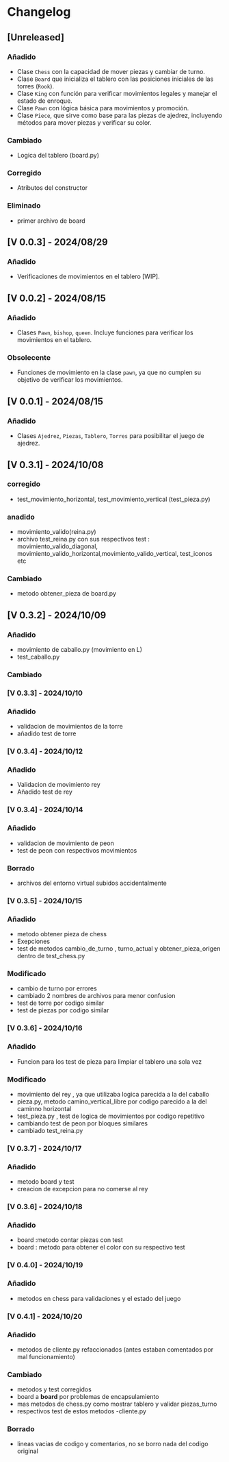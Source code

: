 # Changelog

## [Unreleased]
### Añadido
- Clase `Chess` con la capacidad de mover piezas y cambiar de turno.
- Clase `Board` que inicializa el tablero con las posiciones iniciales de las torres (`Rook`).
- Clase `King` con función para verificar movimientos legales y manejar el estado de enroque.
- Clase `Pawn` con lógica básica para movimientos y promoción.
- Clase `Piece`, que sirve como base para las piezas de ajedrez, incluyendo métodos para mover piezas y verificar su color.

### Cambiado
- Logica del tablero (board.py)

### Corregido
- Atributos del constructor 

### Eliminado
- primer archivo de board

## [V 0.0.3] - 2024/08/29
### Añadido

- Verificaciones de movimientos en el tablero [WIP].


## [V 0.0.2] - 2024/08/15
### Añadido
- Clases `Pawn`, `bishop`, `queen`. Incluye funciones para verificar los movimientos en el tablero.

### Obsolecente
- Funciones de movimiento en la clase `pawn`, ya que no cumplen su objetivo de verificar los movimientos.

## [V 0.0.1] - 2024/08/15
### Añadido
- Clases `Ajedrez`, `Piezas`, `Tablero`, `Torres` para posibilitar el juego de ajedrez.



## [V 0.3.1] - 2024/10/08

### corregido 
- test_movimiento_horizontal, test_movimiento_vertical (test_pieza.py)

### anadido

- movimiento_valido(reina.py)
- archivo test_reina.py con sus respectivos test : movimiento_valido_diagonal, movimiento_valido_horizontal,movimiento_valido_vertical, test_iconos etc

### Cambiado
- metodo obtener_pieza de board.py

## [V 0.3.2] - 2024/10/09

### Añadido
- movimiento de caballo.py  (movimiento en L)
- test_caballo.py
### Cambiado

### [V 0.3.3] - 2024/10/10

### Añadido 
- validacion de movimientos de la torre
- añadido test de torre 

### [V 0.3.4] - 2024/10/12

### Añadido
- Validacion de movimiento rey
- Añadido test de rey

### [V 0.3.4] - 2024/10/14

### Añadido

- validacion de movimiento de peon
- test de peon con respectivos movimientos

### Borrado

- archivos del entorno virtual subidos accidentalmente

### [V 0.3.5] - 2024/10/15

###  Añadido
- metodo obtener pieza de chess
- Exepciones
- test de metodos cambio_de_turno , turno_actual y obtener_pieza_origen dentro de test_chess.py

### Modificado

- cambio de turno por errores
- cambiado 2 nombres de archivos para menor confusion
- test de torre por codigo similar
- test de piezas por codigo similar

### [V 0.3.6] - 2024/10/16
### Añadido
- Funcion para los test de pieza para limpiar el tablero una sola vez 
### Modificado
- movimiento del rey , ya que utilizaba logica parecida a la del caballo
- pieza.py, metodo camino_vertical_libre por codigo parecido a la del caminno horizontal
- test_pieza.py , test de logica de movimientos por codigo repetitivo
- cambiando test de peon por bloques similares
- cambiado test_reina.py
### [V 0.3.7] - 2024/10/17
### Añadido

- metodo board y test
- creacion de excepcion para no comerse al rey

### [V 0.3.6] - 2024/10/18
### Añadido
- board :metodo contar piezas con test
- board : metodo para obtener el color con su respectivo test

### [V 0.4.0] - 2024/10/19
### Añadido

- metodos en chess para validaciones y el estado del juego

### [V 0.4.1] - 2024/10/20
### Añadido
- metodos de cliente.py refaccionados (antes estaban comentados por mal funcionamiento)
### Cambiado
- metodos y test corregidos
- board a __board__ por problemas de encapsulamiento
- mas metodos de chess.py como mostrar tablero y validar piezas_turno
- respectivos test de estos metodos
-cliente.py

### Borrado
- lineas vacias de codigo y comentarios, no se borro nada del codigo original

